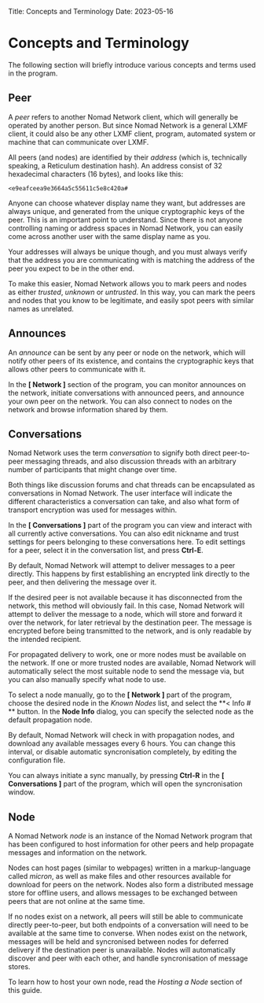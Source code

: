 Title: Concepts and Terminology
Date: 2023-05-16

# Concepts and Terminology

The following section will briefly introduce various concepts and terms used in the program.

## Peer

A *peer* refers to another Nomad Network client, which will generally be operated by another person. But since Nomad Network is a general LXMF client, it could also be any other LXMF client, program, automated system or machine that can communicate over LXMF.

All peers (and nodes) are identified by their *address* (which is, technically speaking, a Reticulum destination hash). An address consist of 32 hexadecimal characters (16 bytes), and looks like this:

`<e9eafceea9e3664a5c55611c5e8c420a# `

Anyone can choose whatever display name they want, but addresses are always unique, and generated from the unique cryptographic keys of the peer. This is an important point to understand. Since there is not anyone controlling naming or address spaces in Nomad Network, you can easily come across another user with the same display name as you.

Your addresses will always be unique though, and you must always verify that the address you are communicating with is matching the address of the peer you expect to be in the other end.

To make this easier, Nomad Network allows you to mark peers and nodes as either *trusted*, *unknown* or *untrusted*. In this way, you can mark the peers and nodes that you know to be legitimate, and easily spot peers with similar names as unrelated.

## Announces

An *announce* can be sent by any peer or node on the network, which will notify other peers of its existence, and contains the cryptographic keys that allows other peers to communicate with it.

In the **[ Network ]** section of the program, you can monitor announces on the network, initiate conversations with announced peers, and announce your own peer on the network. You can also connect to nodes on the network and browse information shared by them.

## Conversations

Nomad Network uses the term *conversation* to signify both direct peer-to-peer messaging threads, and also discussion threads with an arbitrary number of participants that might change over time.

Both things like discussion forums and chat threads can be encapsulated as conversations in Nomad Network. The user interface will indicate the different characteristics a conversation can take, and also what form of transport encryption was used for messages within.

In the **[ Conversations ]** part of the program you can view and interact with all currently active conversations. You can also edit nickname and trust settings for peers belonging to these conversations here. To edit settings for a peer, select it in the conversation list, and press **Ctrl-E**.

By default, Nomad Network will attempt to deliver messages to a peer directly. This happens by first establishing an encrypted link directly to the peer, and then delivering the message over it.

If the desired peer is not available because it has disconnected from the network, this method will obviously fail. In this case, Nomad Network will attempt to deliver the message to a node, which will store and forward it over the network, for later retrieval by the destination peer. The message is encrypted before being transmitted to the network, and is only readable by the intended recipient.

For propagated delivery to work, one or more nodes must be available on the network. If one or more trusted nodes are available, Nomad Network will automatically select the most suitable node to send the message via, but you can also manually specify what node to use.

To select a node manually, go to the **[ Network ]** part of the program, choose the desired node in the *Known Nodes* list, and select the **< Info # ** button. In the **Node Info** dialog, you can specify the selected node as the default propagation node.

By default, Nomad Network will check in with propagation nodes, and download any available messages every 6 hours. You can change this interval, or disable automatic syncronisation completely, by editing the configuration file.

You can always initiate a sync manually, by pressing **Ctrl-R** in the **[ Conversations ]** part of the program, which will open the syncronisation window.

## Node

A Nomad Network *node* is an instance of the Nomad Network program that has been configured to host information for other peers and help propagate messages and information on the network.

Nodes can host pages (similar to webpages) written in a markup-language called *micron*, as well as make files and other resources available for download for peers on the network. Nodes also form a distributed message store for offline users, and allows messages to be exchanged between peers that are not online at the same time.

If no nodes exist on a network, all peers will still be able to communicate directly peer-to-peer, but both endpoints of a conversation will need to be available at the same time to converse. When nodes exist on the network, messages will be held and syncronised between nodes for deferred delivery if the destination peer is unavailable. Nodes will automatically discover and peer with each other, and handle syncronisation of message stores.

To learn how to host your own node, read the *Hosting a Node* section of this guide.
